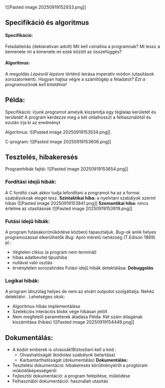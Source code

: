 ![[Pasted image 20250919152933.png]]

## Specifikáció és algoritmus
#### Specifikáció:
Feladatleírás (deklaratívan adott) Mit kell csinálnia a programnak? Mi lessz a bemenete mi a kimenete mi ezek között az összefüggés?
#### Algoritmus:
A megoldás *Lépésről lépésre* történő leírása imperatív módon (utasítások sorozatonként). Hogyan hajtsa végre a számítógép a feladatot? *Ezt a programozónak kell kitalálnia!*

## Példa:
Specifikáció:
írjunk programot amelyik kiszámítja egy téglalap kerületét és területét! A program kérdezze meg a két oldalhosszt a felhasználótól és ezután írja ki az eredményt

Algoritmus:
![[Pasted image 20250919153534.png]]

C-program:
![[Pasted image 20250919153606.png]]

## Tesztelés, hibakeresés
Programhibák fajtái:
![[Pasted image 20250919153654.png]]
### Fordítási idejű hibák:
A C fordító csak akkor tudja lefordítani a programot ha az a formai szabályoknak eleget tesz.
**Szintaktikai hiba:** a nyelvtani szabályok szerint hibás
![[Pasted image 20250919153841.png]]
**Szemantikai hiba:** nincs értelme az utasításnak
![[Pasted image 20250919153919.png]]

### Futási idejű hibák:
A program futásakor(működése közben) tapasztaljuk. *Bug*-ok amik helyes programozással elkerülhetők
*Bug:* Apró méretű nehézség (T.Edison 1889)
pl.:
- Végtelen ciklus (a program nem terminál)
- hibás adatbevitel típushiba
- nullával való osztás
- érvénytelen sorozatindex
Futási idejű hibák detektálása: **Debuggolás**

### Logikai hibák:
A program látszólag helyes de nem az elvárt outputot szolgáltatja. Nehéz detektálni . Lehetséges okok:
- Algoritmus hibás implementálása 
- Szelekciós interációs blokk vége hibásan jelölt 
- Nem megfelelő paraméterek átadása
Példa: Két szám átlagának kiszámítása (hibás)
![[Pasted image 20250919154449.png]]

## Dokumentálás:
- A kódot emberek is olvassák!Biztosítani kell a kód :
	- Olvashatóságát (kódolási szabályok betartása)
	- Karbantarthatóságát (dokumentálás)
**Dokumentálás:**
- Tesztelési dokumentáció: hibakeresés körülményeiről a progtóram működőképességéről
- Fejlesztői dokumentáció: a program felépítése, működése
- Felhasználói dokumentáció: használati utasítás

